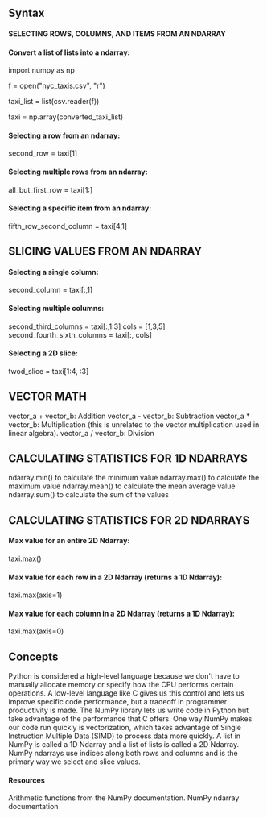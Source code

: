 ## Syntax

#### SELECTING ROWS, COLUMNS, AND ITEMS FROM AN NDARRAY

#### Convert a list of lists into a ndarray:

import numpy as np

f = open("nyc_taxis.csv", "r")

taxi_list = list(csv.reader(f))

taxi = np.array(converted_taxi_list)

#### Selecting a row from an ndarray:

second_row = taxi[1]

#### Selecting multiple rows from an ndarray:

all_but_first_row = taxi[1:]

#### Selecting a specific item from an ndarray:

fifth_row_second_column = taxi[4,1]

## SLICING VALUES FROM AN NDARRAY
#### Selecting a single column:

second_column = taxi[:,1]

#### Selecting multiple columns:

second_third_columns = taxi[:,1:3]
cols = [1,3,5]
second_fourth_sixth_columns = taxi[:, cols]

#### Selecting a 2D slice:

twod_slice = taxi[1:4, :3]

## VECTOR MATH
vector_a + vector_b: Addition
vector_a - vector_b: Subtraction
vector_a * vector_b: Multiplication (this is unrelated to the vector multiplication used in linear algebra).
vector_a / vector_b: Division

## CALCULATING STATISTICS FOR 1D NDARRAYS
ndarray.min() to calculate the minimum value
ndarray.max() to calculate the maximum value
ndarray.mean() to calculate the mean average value
ndarray.sum() to calculate the sum of the values

## CALCULATING STATISTICS FOR 2D NDARRAYS

#### Max value for an entire 2D Ndarray:

taxi.max()

#### Max value for each row in a 2D Ndarray (returns a 1D Ndarray):

taxi.max(axis=1)

#### Max value for each column in a 2D Ndarray (returns a 1D Ndarray):

taxi.max(axis=0)

## Concepts

Python is considered a high-level language because we don't have to manually allocate memory or specify how the CPU performs certain operations. A low-level language like C gives us this control and lets us improve specific code performance, but a tradeoff in programmer productivity is made. The NumPy library lets us write code in Python but take advantage of the performance that C offers. One way NumPy makes our code run quickly is vectorization, which takes advantage of Single Instruction Multiple Data (SIMD) to process data more quickly.
A list in NumPy is called a 1D Ndarray and a list of lists is called a 2D Ndarray. NumPy ndarrays use indices along both rows and columns and is the primary way we select and slice values.

#### Resources
Arithmetic functions from the NumPy documentation.
NumPy ndarray documentation